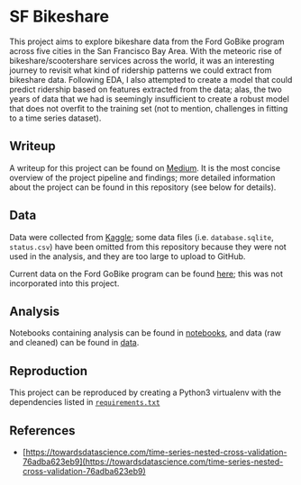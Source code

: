 # SF Bikeshare

This project aims to explore bikeshare data from the Ford GoBike program across five cities in the San Francisco Bay Area. With the meteoric rise of bikeshare/scootershare services across the world, it was an interesting journey to revisit what kind of ridership patterns we could extract from bikeshare data. Following EDA, I also attempted to create a model that could predict ridership based on features extracted from the data; alas, the two years of data that we had is seemingly insufficient to create a robust model that does not overfit to the training set (not to mention, challenges in fitting to a time series dataset).

## Writeup
A writeup for this project can be found on [Medium](https://medium.com/@junseopark/sf-bikeshare-82355a2b06dc). It is the most concise overview of the project pipeline and findings; more detailed information about the project can be found in this repository (see below for details).

## Data
Data were collected from [Kaggle](https://www.kaggle.com/benhamner/sf-bay-area-bike-share); some data files (i.e. `database.sqlite`, `status.csv`) have been omitted from this repository because they were not used in the analysis, and they are too large to upload to GitHub.

Current data on the Ford GoBike program can be found [here](https://www.fordgobike.com/system-data); this was not incorporated into this project.

## Analysis
Notebooks containing analysis can be found in [notebooks](./notebooks), and data (raw and cleaned) can be found in [data](./data).

## Reproduction
This project can be reproduced by creating a Python3 virtualenv with the dependencies listed in [`requirements.txt`](./requirements.txt)

## References
- [https://towardsdatascience.com/time-series-nested-cross-validation-76adba623eb9](https://towardsdatascience.com/time-series-nested-cross-validation-76adba623eb9)
